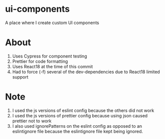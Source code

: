 # ui-components

A place where I create custom UI components

# About 

1. Uses Cypress for component testing
2. Prettier for code formatting
3. Uses React18 at the time of this commit
4. Had to force (-f) several of the dev-dependencies due to React18 limited support

# Note

1. I used the js versions of eslint config because the others did not work
2. I used the js versions of prettier config because using json caused prettier not to work
3. I also used ignorePatterns on the eslint config as opposed to an eslintignore file because the eslintignore file kept being ignored.
